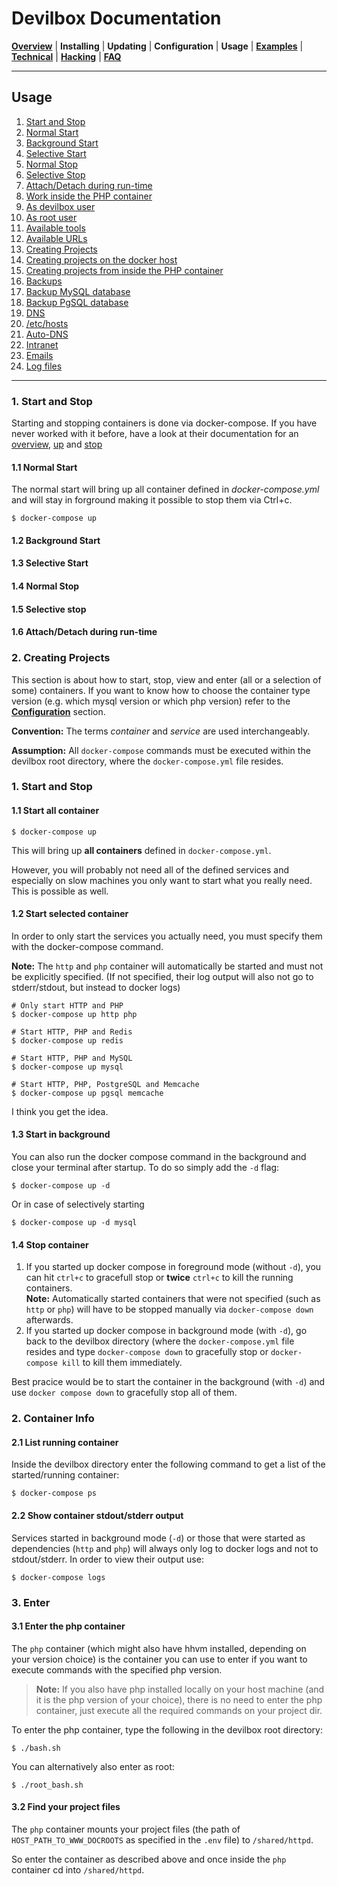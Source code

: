# Devilbox Documentation

**[Overview](README.md)** |
**Installing** |
**Updating** |
**Configuration** |
**Usage** |
**[Examples](Examples.md)** |
**[Technical](Technical.md)** |
**[Hacking](Hacking.md)** |
**[FAQ](FAQ.md)**

---

## Usage

1. [Start and Stop](#1-start-and-stop)
  1. [Normal Start](#1-1-normal-start)
  2. [Background Start](#)
  3. [Selective Start](#)
  4. [Normal Stop](#)
  5. [Selective Stop](#)
  6. [Attach/Detach during run-time](#)
2. [Work inside the PHP container](#)
  1. [As devilbox user](#)
  2. [As root user](#)
  3. [Available tools](#)
  4. [Available URLs](#)
3. [Creating Projects](#)
  1. [Creating projects on the docker host](#)
  2. [Creating projects from inside the PHP container](#)
4. [Backups](#)
  1. [Backup MySQL database](#)
  2. [Backup PgSQL database](#)
5. [DNS](#)
  1. [/etc/hosts](#)
  2. [Auto-DNS](#)
6. [Intranet](#)
7. [Emails](#)
8. [Log files](#)

---

### 1. Start and Stop

Starting and stopping containers is done via docker-compose. If you have never worked with it before, have a look at their documentation for an [overview](https://docs.docker.com/compose/reference/overview/), [up](https://docs.docker.com/compose/reference/up/) and [stop](https://docs.docker.com/compose/reference/stop/)

#### 1.1 Normal Start

The normal start will bring up all container defined in *docker-compose.yml* and will stay in forground making it possible to stop them via Ctrl+c.

```shell
$ docker-compose up
```

#### 1.2 Background Start
#### 1.3 Selective Start
#### 1.4 Normal Stop
#### 1.5  Selective stop
#### 1.6  Attach/Detach during run-time
### 2. Creating Projects

This section is about how to start, stop, view and enter (all or a selection of some) containers. If you want to know how to choose the container type version (e.g. which mysql version or which php version) refer to the **[Configuration](Configuration.md)** section.

**Convention:** The terms *container* and *service* are used interchangeably.

**Assumption:** All `docker-compose` commands must be executed within the devilbox root directory, where the `docker-compose.yml` file resides.

### 1. Start and Stop

#### 1.1 Start all container

```shell
$ docker-compose up
```

This will bring up **all containers** defined in `docker-compose.yml`.

However, you will probably not need all of the defined services and especially on slow machines you only want to start what you really need. This is possible as well.

#### 1.2 Start selected container

In order to only start the services you actually need, you must specify them with the docker-compose command.

**Note:** The `http` and `php` container will automatically be started and must not be explicitly specified. (If not specified, their log output will also not go to stderr/stdout, but instead to docker logs)

```shell
# Only start HTTP and PHP
$ docker-compose up http php

# Start HTTP, PHP and Redis
$ docker-compose up redis

# Start HTTP, PHP and MySQL
$ docker-compose up mysql

# Start HTTP, PHP, PostgreSQL and Memcache
$ docker-compose up pgsql memcache
```
I think you get the idea.

#### 1.3 Start in background

You can also run the docker compose command in the background and close your terminal after startup. To do so simply add the `-d` flag:

```shell
$ docker-compose up -d
```
Or in case of selectively starting
```shell
$ docker-compose up -d mysql
```

#### 1.4 Stop container

1. If you started up docker compose in foreground mode (without `-d`), you can hit `ctrl+c` to gracefull stop or **twice** `ctrl+c` to kill the running containers.<br/>**Note:** Automatically started containers that were not specified (such as `http` or `php`) will have to be stopped manually via `docker-compose down` afterwards.
2. If you started up docker compose in background mode (with `-d`), go back to the devilbox directory (where the `docker-compose.yml` file resides and type `docker-compose down` to gracefully stop or `docker-compose kill` to kill them immediately.

Best pracice would be to start the container in the background (with `-d`) and use `docker compose down` to gracefully stop all of them.

### 2. Container Info

#### 2.1 List running container

Inside the devilbox directory enter the following command to get a list of the started/running container:
```shell
$ docker-compose ps
```

#### 2.2 Show container stdout/stderr output

Services started in background mode (`-d`) or those that were started as dependencies (`http` and `php`) will always only log to docker logs and not to stdout/stderr. In order to view their output use:
```shell
$ docker-compose logs
```

### 3. Enter

#### 3.1 Enter the php container

The `php` container (which might also have hhvm installed, depending on your version choice) is the container you can use to enter if you want to execute commands with the specified php version.

> **Note:** If you also have php installed locally on your host machine (and it is the php version of your choice), there is no need to enter the php container, just execute all the required commands on your project dir.

To enter the php container, type the following in the devilbox root directory:
```shel
$ ./bash.sh
```
You can alternatively also enter as root:
```
$ ./root_bash.sh
```

#### 3.2 Find your project files

The `php` container mounts your project files (the path of `HOST_PATH_TO_WWW_DOCROOTS` as specified in the `.env` file) to `/shared/httpd`.

So enter the container as described above and once inside the `php` container cd into `/shared/httpd`.

